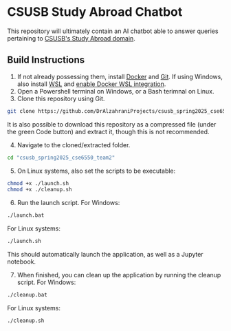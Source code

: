 # CSUSB Study Abroad Chatbot

This repository will ultimately contain an AI chatbot able to answer queries pertaining to [CSUSB's Study Abroad domain](https://goabroad.csusb.edu/).

## Build Instructions
1. If not already possessing them, install [Docker](<https://www.docker.com/>) and [Git](https://git-scm.com/downloads). If using Windows, also install [WSL](https://learn.microsoft.com/en-us/windows/wsl/install) and [enable Docker WSL integration](https://docs.docker.com/desktop/features/wsl/).
2. Open a<!--n administrative or elevated--> Powershell terminal on Windows, or a Bash terimnal on Linux.
3. Clone this repository using Git.
```bash
git clone https://github.com/DrAlzahraniProjects/csusb_spring2025_cse6550_team2.git
```
It is also possible to download this repository as a compressed file (under the green Code button) and extract it, though this is not recommended.

<!-- 3. Open the Dockerfile in an editor of your choice, and change `browser.serverAddress` in the Dockerfile's CMD command to your device's name. (On Windows, this is the `COMPUTERNAME` environment variable.) -->
4. Navigate to the cloned/extracted folder.
```bash
cd "csusb_spring2025_cse6550_team2"
```
5. On Linux systems, also set the scripts to be executable:
```bash
chmod +x ./launch.sh
chmod +x ./cleanup.sh
```
6. Run the launch script. For Windows:
```bash
./launch.bat
```
For Linux systems:
```bash
./launch.sh
```
This should automatically launch the application, as well as a Jupyter notebook.

7. When finished, you can clean up the application by running the cleanup script. For Windows:
```bash
./cleanup.bat
```
For Linux systems:
```bash
./cleanup.sh
```